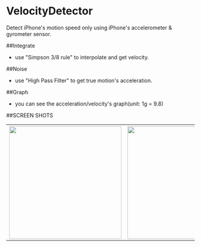 # VelocityDetector
Detect iPhone's motion speed only using iPhone's accelerometer &amp; gyrometer  sensor.

##Integrate
- use "Simpson 3/8 rule" to interpolate and get velocity.

##Noise
- use "High Pass Filter" to get true motion's acceleration.

##Graph
- you can see the acceleration/velocity's graph(unit: 1g = 9.8) 

##SCREEN SHOTS
<table><tr>
<th><img src="https://cloud.githubusercontent.com/assets/8768646/13544135/ba9d2ede-e2ad-11e5-9dbf-b91651182ce7.PNG" width="300"></th>
<th><img src="https://cloud.githubusercontent.com/assets/8768646/13544136/bf8579d8-e2ad-11e5-93dd-0f6a9cc26479.PNG" width="300"></th>
</tr></table>
